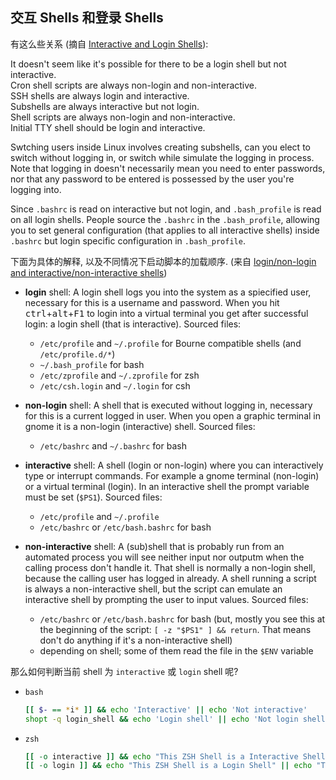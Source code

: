 ## 交互 Shells 和登录 Shells

有这么些关系 (摘自 [Interactive and Login Shells][gist-1]):

 It doesn't seem like it's possible for there to be a login shell but not interactive.  
 Cron shell scripts are always non-login and non-interactive.  
 SSH shells are always login and interactive.  
 Subshells are always interactive but not login.  
 Shell scripts are always non-login and non-interactive.  
 Initial TTY shell should be login and interactive.

 Swtching users inside Linux involves creating subshells, can you elect to switch
 without logging in, or switch while simulate the logging in process. Note that
 logging in doesn't necessarily mean you need to enter passwords, nor that any
 password to be entered is possessed by the user you're logging into.

 Since `.bashrc` is read on interactive but not login, and `.bash_profile` is read
 on all login shells. People source the `.bashrc` in the `.bash_profile`, allowing
 you to set general configuration (that applies to all interactive shells) inside
 `.bashrc` but login specific configuration in `.bash_profile`.

下面为具体的解释, 以及不同情况下启动脚本的加载顺序.
(来自 [login/non-login and interactive/non-interactive shells][se-170493])

* **login** shell: A login shell logs you into the system as a spiecified user,
  necessary for this is a username and password.
  When you hit <kbd>ctrl</kbd>+<kbd>alt</kbd>+<kbd>F1</kbd> to login into a
  virtual terminal you get after successful login: a login shell
  (that is interactive). Sourced files:
  * `/etc/profile` and `~/.profile` for Bourne compatible shells (and `/etc/profile.d/*`)
  * `~/.bash_profile` for bash
  * `/etc/zprofile` and `~/.zprofile` for zsh
  * `/etc/csh.login` and `~/.login` for csh

* **non-login** shell: A shell that is executed without logging in,
  necessary for this is a current logged in user.
  When you open a graphic terminal in gnome it is a non-login (interactive) shell.
  Sourced files:
  * `/etc/bashrc` and `~/.bashrc` for bash

* **interactive** shell: A shell (login or non-login) where you can
  interactively type or interrupt commands. For example a gnome terminal
  (non-login) or a virtual terminal (login). In an interactive shell the
  prompt variable must be set (`$PS1`). Sourced files:
  * `/etc/profile` and `~/.profile`
  * `/etc/bashrc` or `/etc/bash.bashrc` for bash

* **non-interactive** shell: A (sub)shell that is probably run from an
  automated process you will see neither input nor outputm when the calling
  process don't handle it. That shell is normally a non-login shell,
  because the calling user has logged in already.
  A shell running a script is always a non-interactive shell,
  but the script can emulate an interactive shell by prompting
  the user to input values. Sourced files:
  * `/etc/bashrc` or `/etc/bash.bashrc` for bash (but,
    mostly you see this at the beginning of the script:
    `[ -z "$PS1" ] && return`. That means don't do anything if it's a non-interactive shell)
  * depending on shell; some of them read the file in the `$ENV` variable

那么如何判断当前 shell 为 `interactive` 或 `login` shell 呢?

- `bash`
  ```bash
  [[ $- == *i* ]] && echo 'Interactive' || echo 'Not interactive'
  shopt -q login_shell && echo 'Login shell' || echo 'Not login shell'
  ```
- `zsh`
  ```bash
  [[ -o interactive ]] && echo "This ZSH Shell is a Interactive Shell" || echo "This ZSH Shell is Not a Interactive Shell"
  [[ -o login ]] && echo "This ZSH Shell is a Login Shell" || echo "This ZSH Shell is Not a Login Shell"
  ```



[gist-1]: https://gist.github.com/CMCDragonkai/33735c7fa6a2706462f2
[se-170493]: https://unix.stackexchange.com/a/170499
